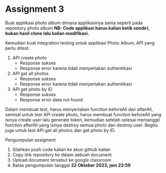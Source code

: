 # Assignment 3

Buat applikasi photo album dimana applikasinya sama seperti pada repository photo album
**NB:** **Code applikasi harus kalian ketik sendiri, bukan hasil clone lalu kalian modifikasi.**

Kemudian buat integration testing untuk applikasi Photo Album, API yang perlu ditest:

1. API create photo
    - Response sukses
    - Response error karena tidak menyertakan authentikasi
2. API get all photos
    - Response sukses
    - Response error karena tidak menyertakan authentikasi
3. API get photo by ID
    - Response sukses
    - Response error data not found

Dalam membuat test, harus menyertakan function beforeAll dan afterAll, semisal untuk test API create photo, harus membuat function beforeAll yang isinya create user lalu generate token, kemudian setelah selesai memanggil function afterAll yang isinya destroy semua photo dan destroy user. Begitu juga untuk test API get all photos dan get photo by ID.

Pengumpulan assigment

1. Silahkan push code kalian ke akun github kalian
2. Copy link repository ke dalam sebuah document
3. Upload document tersebut ke google classroom
4. Batas pengumpulan tanggal **22 Oktober 2023, jam 23:59**